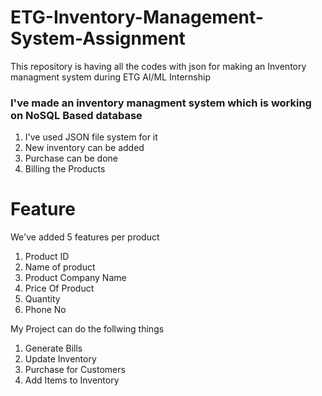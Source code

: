# ETG-Inventory-Management-System-Assignment
This repository is having all the codes with json for making an Inventory managment system during ETG Al/ML Internship

### I've made an inventory managment system which is working on NoSQL Based database
1. I've used JSON file system for it
2. New inventory can be added
3. Purchase can be done
4. Billing the Products

# Feature
We've added 5 features per product
1. Product ID
2. Name of product
3. Product Company Name
4. Price Of Product
5. Quantity
6. Phone No

My Project can do the follwing things
1. Generate Bills
2. Update Inventory
3. Purchase for Customers
4. Add Items to Inventory

